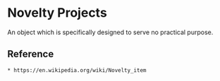 Novelty Projects
================
An object which is specifically designed to serve no practical purpose.

Reference
---------
    * https://en.wikipedia.org/wiki/Novelty_item
